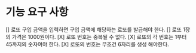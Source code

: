 # 기능 요구 사항
[] 로또 구입 금액을 입력하면 구입 금액에 해당하는 로또를 발급해야 한다.
[] 로또 1장의 가격은 1000원이다.
[X] 로또 번호는 중복될 수 없다.
[X] 로또의 각 번호는 1부터 45까지의 숫자여야 한다.
[X] 로또의 번호는 무조건 6자리를 생성 해야한다.